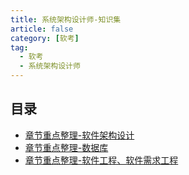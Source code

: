 ```yaml
---
title: 系统架构设计师-知识集
article: false
category: [软考]
tag:
  - 软考
  - 系统架构设计师
---
```


## 目录

- [章节重点整理-软件架构设计](./basic-architecture-design)
- [章节重点整理-数据库](./basic-database)
- [章节重点整理-软件工程、软件需求工程](./basic-software-engineering)
